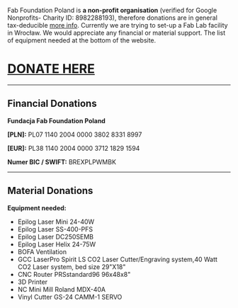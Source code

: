 
Fab Foundation Poland is **a non-profit organisation** (verified for Google Nonprofits- Charity ID: 8982288193), therefore donations are in general tax-deducible [more info](../donate/tax-deductions.md). Currently we are trying to set-up a Fab Lab facility in Wrocław. We would appreciate any financial or material support. The list of equipment needed at the bottom of the website.

# [**DONATE HERE**](https://donate.stripe.com/8wM4gPejC4Poblu6op)
______________

## Financial Donations
**Fundacja Fab Foundation Poland**

**[PLN]:** PL07 1140 2004 0000 3802 8331 8997

**[EUR]:** PL38 1140 2004 0000 3712 1829 1594

**Numer BIC / SWIFT:** BREXPLPWMBK



______________

## Material Donations

**Equipment needed:**

- Epilog Laser Mini 24-40W
- Epilog Laser SS-400-PFS
- Epilog Laser DC250SEMB
- Epilog Laser Helix 24-75W
- BOFA Ventilation
- GCC LaserPro Spirit LS CO2 Laser Cutter/Engraving system,40 Watt CO2 Laser system, bed size 29"X18"
- CNC Router PRSstandard96 96x48x8"
- 3D Printer
- NC Mini Mill Roland MDX-40A
- Vinyl Cutter  GS-24 CAMM-1 SERVO
